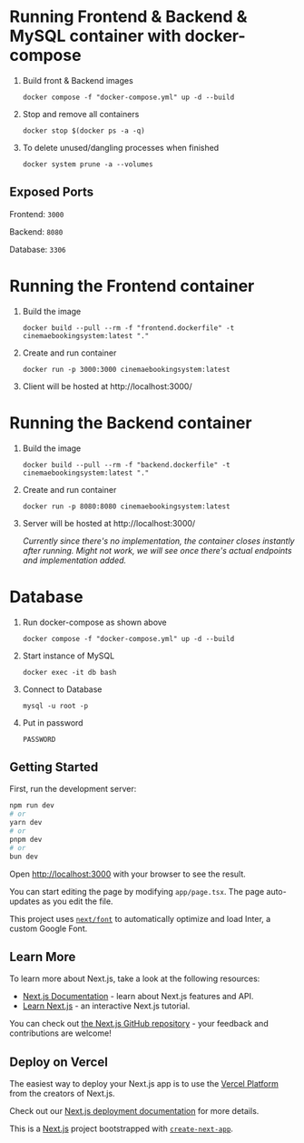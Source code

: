 # Running Frontend & Backend & MySQL container with docker-compose

1. Build front & Backend images

   ```docker compose -f "docker-compose.yml" up -d --build```

2. Stop and remove all containers

   ```docker stop $(docker ps -a -q)```

3. To delete unused/dangling processes when finished

     ```docker system prune -a --volumes```

## Exposed Ports

Frontend: `3000`

Backend: `8080`

Database: `3306`

# Running the Frontend container

1. Build the image

   ```docker build --pull --rm -f "frontend.dockerfile" -t cinemaebookingsystem:latest "."```

2. Create and run container

   ```docker run -p 3000:3000 cinemaebookingsystem:latest```

3. Client will be hosted at http://localhost:3000/

# Running the Backend container

1. Build the image

   ```docker build --pull --rm -f "backend.dockerfile" -t cinemaebookingsystem:latest "."```

2. Create and run container

   ```docker run -p 8080:8080 cinemaebookingsystem:latest```

3. Server will be hosted at http://localhost:3000/

   *Currently since there's no implementation, the container closes instantly after running. Might not work, we will see once there's actual endpoints and implementation added.*

# Database

1. Run docker-compose as shown above

   `docker compose -f "docker-compose.yml" up -d --build`

2. Start instance of MySQL

   `docker exec -it db bash`

3. Connect to Database

   `mysql -u root -p`

4. Put in password

   `PASSWORD`


## Getting Started

First, run the development server:

```bash
npm run dev
# or
yarn dev
# or
pnpm dev
# or
bun dev
```

Open [http://localhost:3000](http://localhost:3000) with your browser to see the result.

You can start editing the page by modifying `app/page.tsx`. The page auto-updates as you edit the file.

This project uses [`next/font`](https://nextjs.org/docs/basic-features/font-optimization) to automatically optimize and load Inter, a custom Google Font.

## Learn More

To learn more about Next.js, take a look at the following resources:

- [Next.js Documentation](https://nextjs.org/docs) - learn about Next.js features and API.
- [Learn Next.js](https://nextjs.org/learn) - an interactive Next.js tutorial.

You can check out [the Next.js GitHub repository](https://github.com/vercel/next.js/) - your feedback and contributions are welcome!

## Deploy on Vercel

The easiest way to deploy your Next.js app is to use the [Vercel Platform](https://vercel.com/new?utm_medium=default-template&filter=next.js&utm_source=create-next-app&utm_campaign=create-next-app-readme) from the creators of Next.js.

Check out our [Next.js deployment documentation](https://nextjs.org/docs/deployment) for more details.

This is a [Next.js](https://nextjs.org/) project bootstrapped with [`create-next-app`](https://github.com/vercel/next.js/tree/canary/packages/create-next-app).
